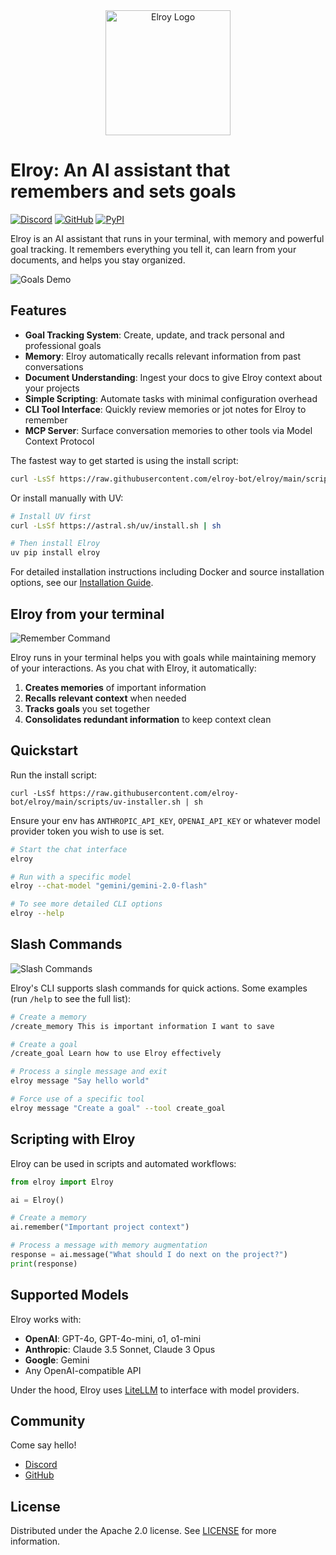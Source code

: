 <div align="center">
  <img src="images/logo_circle.png" alt="Elroy Logo" width="200"/>
</div>

# Elroy: An AI assistant that remembers and sets goals

[![Discord](https://img.shields.io/discord/1200684659277832293?color=7289DA&label=Discord&logo=discord&logoColor=white)](https://discord.gg/5PJUY4eMce)
[![GitHub](https://img.shields.io/github/stars/elroy-bot/elroy?style=social)](https://github.com/elroy-bot/elroy)
[![PyPI](https://img.shields.io/pypi/v/elroy)](https://pypi.org/project/elroy/)

Elroy is an AI assistant that runs in your terminal, with memory and powerful goal tracking. It remembers everything you tell it, can learn from your documents, and helps you stay organized.

![Goals Demo](images/goals_demo.gif)

## Features

- **Goal Tracking System**: Create, update, and track personal and professional goals
- **Memory**: Elroy automatically recalls relevant information from past conversations
- **Document Understanding**: Ingest your docs to give Elroy context about your projects
- **Simple Scripting**: Automate tasks with minimal configuration overhead
- **CLI Tool Interface**: Quickly review memories or jot notes for Elroy to remember
- **MCP Server**: Surface conversation memories to other tools via Model Context Protocol

The fastest way to get started is using the install script:

```bash
curl -LsSf https://raw.githubusercontent.com/elroy-bot/elroy/main/scripts/install.sh | sh
```

Or install manually with UV:

```bash
# Install UV first
curl -LsSf https://astral.sh/uv/install.sh | sh

# Then install Elroy
uv pip install elroy
```

For detailed installation instructions including Docker and source installation options, see our [Installation Guide](installation.md).

## Elroy from your terminal

![Remember Command](images/remember_command.gif)

Elroy runs in your terminal helps you with goals while maintaining memory of your interactions. As you chat with Elroy, it automatically:

1. **Creates memories** of important information
2. **Recalls relevant context** when needed
3. **Tracks goals** you set together
4. **Consolidates redundant information** to keep context clean

## Quickstart

Run the install script:
```
curl -LsSf https://raw.githubusercontent.com/elroy-bot/elroy/main/scripts/uv-installer.sh | sh
```

Ensure your env has `ANTHROPIC_API_KEY`, `OPENAI_API_KEY` or whatever model provider token you wish to use is set.

```bash
# Start the chat interface
elroy

# Run with a specific model
elroy --chat-model "gemini/gemini-2.0-flash"

# To see more detailed CLI options
elroy --help
```

## Slash Commands

![Slash Commands](images/slash_commands.gif)

Elroy's CLI supports slash commands for quick actions. Some examples (run `/help` to see the full list):

```bash
# Create a memory
/create_memory This is important information I want to save

# Create a goal
/create_goal Learn how to use Elroy effectively

# Process a single message and exit
elroy message "Say hello world"

# Force use of a specific tool
elroy message "Create a goal" --tool create_goal
```

## Scripting with Elroy

Elroy can be used in scripts and automated workflows:

```python
from elroy import Elroy

ai = Elroy()

# Create a memory
ai.remember("Important project context")

# Process a message with memory augmentation
response = ai.message("What should I do next on the project?")
print(response)
```

## Supported Models

Elroy works with:

- **OpenAI**: GPT-4o, GPT-4o-mini, o1, o1-mini
- **Anthropic**: Claude 3.5 Sonnet, Claude 3 Opus
- **Google**: Gemini
- Any OpenAI-compatible API

Under the hood, Elroy uses [LiteLLM](https://www.litellm.ai/) to interface with model providers.


## Community

Come say hello!

- [Discord](https://discord.gg/5PJUY4eMce)
- [GitHub](https://github.com/elroy-bot/elroy)

## License

Distributed under the Apache 2.0 license. See [LICENSE](https://github.com/elroy-bot/elroy/blob/main/LICENSE) for more information.
